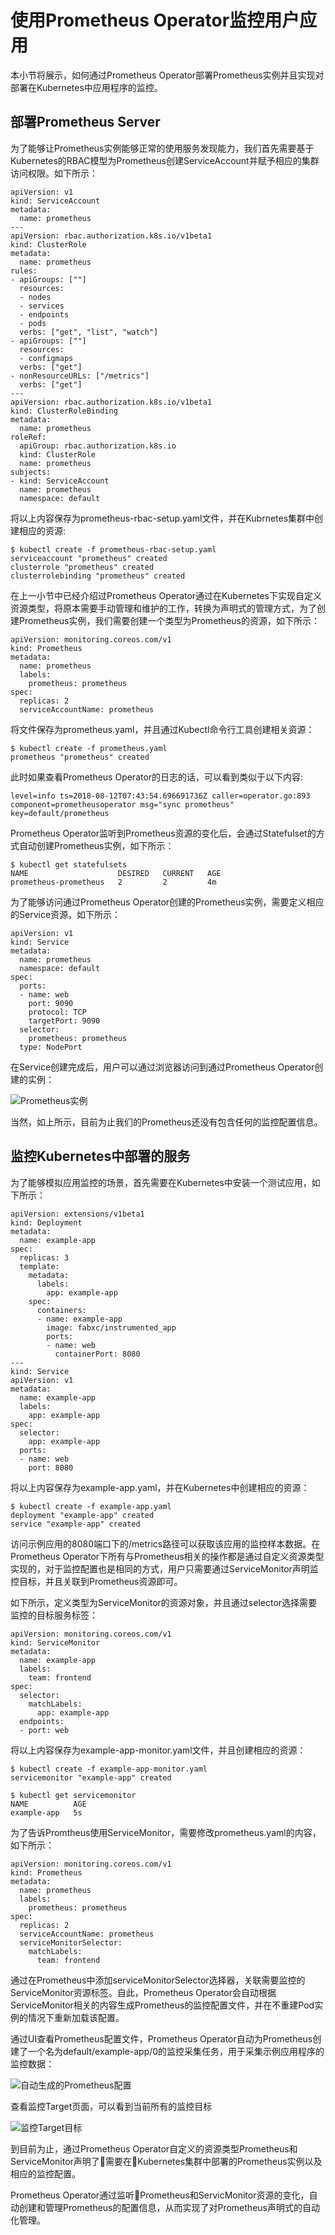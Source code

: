 # 使用Prometheus Operator监控用户应用

本小节将展示，如何通过Prometheus Operator部署Prometheus实例并且实现对部署在Kubernetes中应用程序的监控。

## 部署Prometheus Server

为了能够让Prometheus实例能够正常的使用服务发现能力，我们首先需要基于Kubernetes的RBAC模型为Prometheus创建ServiceAccount并赋予相应的集群访问权限。如下所示：

```
apiVersion: v1
kind: ServiceAccount
metadata:
  name: prometheus
---
apiVersion: rbac.authorization.k8s.io/v1beta1
kind: ClusterRole
metadata:
  name: prometheus
rules:
- apiGroups: [""]
  resources:
  - nodes
  - services
  - endpoints
  - pods
  verbs: ["get", "list", "watch"]
- apiGroups: [""]
  resources:
  - configmaps
  verbs: ["get"]
- nonResourceURLs: ["/metrics"]
  verbs: ["get"]
---
apiVersion: rbac.authorization.k8s.io/v1beta1
kind: ClusterRoleBinding
metadata:
  name: prometheus
roleRef:
  apiGroup: rbac.authorization.k8s.io
  kind: ClusterRole
  name: prometheus
subjects:
- kind: ServiceAccount
  name: prometheus
  namespace: default
```

将以上内容保存为prometheus-rbac-setup.yaml文件，并在Kubrnetes集群中创建相应的资源:

```
$ kubectl create -f prometheus-rbac-setup.yaml
serviceaccount "prometheus" created
clusterrole "prometheus" created
clusterrolebinding "prometheus" created
```

在上一小节中已经介绍过Prometheus Operator通过在Kubernetes下实现自定义资源类型，将原本需要手动管理和维护的工作，转换为声明式的管理方式，为了创建Prometheus实例，我们需要创建一个类型为Prometheus的资源，如下所示：

```
apiVersion: monitoring.coreos.com/v1
kind: Prometheus
metadata:
  name: prometheus
  labels:
    prometheus: prometheus
spec:
  replicas: 2
  serviceAccountName: prometheus
```

将文件保存为prometheus.yaml，并且通过Kubectl命令行工具创建相关资源：

```
$ kubectl create -f prometheus.yaml
prometheus "prometheus" created
```

此时如果查看Prometheus Operator的日志的话，可以看到类似于以下内容:

```
level=info ts=2018-08-12T07:43:54.696691736Z caller=operator.go:893 component=prometheusoperator msg="sync prometheus" key=default/prometheus
```

Prometheus Operator监听到Prometheus资源的变化后，会通过Statefulset的方式自动创建Prometheus实例，如下所示：

```
$ kubectl get statefulsets
NAME                    DESIRED   CURRENT   AGE
prometheus-prometheus   2         2         4m
```

为了能够访问通过Prometheus Operator创建的Prometheus实例，需要定义相应的Service资源，如下所示：

```
apiVersion: v1
kind: Service
metadata:
  name: prometheus
  namespace: default
spec:
  ports:
  - name: web
    port: 9090
    protocol: TCP
    targetPort: 9090
  selector:
    prometheus: prometheus
  type: NodePort
```

在Service创建完成后，用户可以通过浏览器访问到通过Prometheus Operator创建的实例：

![Prometheus实例](http://p2n2em8ut.bkt.clouddn.com/prometheus-operator-instance.png)

当然，如上所示，目前为止我们的Prometheus还没有包含任何的监控配置信息。

## 监控Kubernetes中部署的服务

为了能够模拟应用监控的场景，首先需要在Kubernetes中安装一个测试应用，如下所示：

```
apiVersion: extensions/v1beta1
kind: Deployment
metadata:
  name: example-app
spec:
  replicas: 3
  template:
    metadata:
      labels:
        app: example-app
    spec:
      containers:
      - name: example-app
        image: fabxc/instrumented_app
        ports:
        - name: web
          containerPort: 8080
---
kind: Service
apiVersion: v1
metadata:
  name: example-app
  labels:
    app: example-app
spec:
  selector:
    app: example-app
  ports:
  - name: web
    port: 8080
```

将以上内容保存为example-app.yaml，并在Kubernetes中创建相应的资源：

```
$ kubectl create -f example-app.yaml
deployment "example-app" created
service "example-app" created
```

访问示例应用的8080端口下的/metrics路径可以获取该应用的监控样本数据。在Prometheus Operator下所有与Prometheus相关的操作都是通过自定义资源类型实现的，对于监控配置也是相同的方式，用户只需要通过ServiceMonitor声明监控目标，并且关联到Prometheus资源即可。

如下所示，定义类型为ServiceMonitor的资源对象，并且通过selector选择需要监控的目标服务标签：

```
apiVersion: monitoring.coreos.com/v1
kind: ServiceMonitor
metadata:
  name: example-app
  labels:
    team: frontend
spec:
  selector:
    matchLabels:
      app: example-app
  endpoints:
  - port: web
```

将以上内容保存为example-app-monitor.yaml文件，并且创建相应的资源：

```
$ kubectl create -f example-app-monitor.yaml
servicemonitor "example-app" created

$ kubectl get servicemonitor
NAME          AGE
example-app   5s
```

为了告诉Promtheus使用ServiceMonitor，需要修改prometheus.yaml的内容，如下所示：

```
apiVersion: monitoring.coreos.com/v1
kind: Prometheus
metadata:
  name: prometheus
  labels:
    prometheus: prometheus
spec:
  replicas: 2
  serviceAccountName: prometheus
  serviceMonitorSelector:
    matchLabels:
      team: frontend
```

通过在Prometheus中添加serviceMonitorSelector选择器，关联需要监控的ServiceMonitor资源标签。自此，Prometheus Operator会自动根据ServiceMonitor相关的内容生成Prometheus的监控配置文件，并在不重建Pod实例的情况下重新加载该配置。

通过UI查看Prometheus配置文件，Prometheus Operator自动为Prometheus创建了一个名为default/example-app/0的监控采集任务，用于采集示例应用程序的监控数据：

![自动生成的Prometheus配置](http://p2n2em8ut.bkt.clouddn.com/prometheus-config-with-servermonitor.png)

查看监控Target页面，可以看到当前所有的监控目标

![监控Target目标](http://p2n2em8ut.bkt.clouddn.com/prometheus-operator-targets.png)

到目前为止，通过Prometheus Operator自定义的资源类型Prometheus和ServiceMonitor声明了需要在Kubernetes集群中部署的Prometheus实例以及相应的监控配置。

Prometheus Operator通过监听Prometheus和ServicMonitor资源的变化，自动创建和管理Prometheus的配置信息，从而实现了对Prometheus声明式的自动化管理。